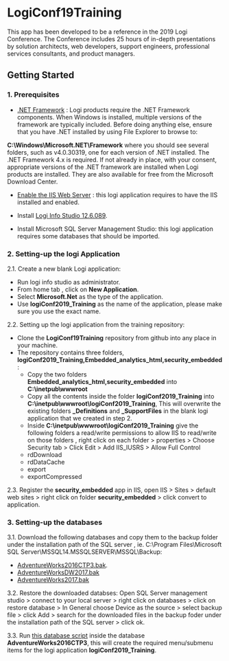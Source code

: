 # LogiConf19Training
This app has been developed to be a reference in the 2019 Logi Conference. The Conference includes 25 hours of in-depth presentations by solution architects, web developers, support engineers, professional services consultants, and product managers.

## Getting Started
### 1. Prerequisites
* [.NET Framework](https://documentation.logianalytics.com/logiinfov12/content/installing-logi-info-on-windows-10.htm) : Logi products require the .NET Framework components. When Windows is installed, multiple versions of the framework are typically included. Before doing anything else, ensure that you have .NET installed by using File Explorer to browse to:

**C:\Windows\Microsoft.NET\Framework**
where you should see several folders, such as v4.0.30319, one for each version of .NET installed. The .NET Framework 4.x is required. If not already in place, with your consent, appropriate versions of the .NET framework are installed when Logi products are installed. They are also available for free from the Microsoft Download Center.

* [Enable the IIS Web Server](https://documentation.logianalytics.com/logiinfov12/content/installing-logi-info-on-windows-10.htm) : this logi application requires to have the IIS installed and enabled.

* Install [Logi Info Studio 12.6.089](https://documentation.logianalytics.com/logiinfov12/content/installing-logi-info-on-windows-10.htm).

* Install Microsoft SQL Server Management Studio: this logi application requires some databases that should be imported.


### 2. Setting-up the logi Application
2.1. Create a new blank Logi application:

* Run logi info studio as administrator.
* From home tab , click on **New Application**.
* Select **Microsoft.Net** as the type of the application.
* Use **logiConf2019_Training** as the name of the application, please make sure you use the exact name.

2.2. Setting up the logi application from the training repository:
* Clone the **LogiConf19Training** repository from github into any place in your machine.
* The repository contains three folders, **logiConf2019_Training,Embedded_analytics_html,security_embedded**:
  * Copy the two folders **Embedded_analytics_html,security_embedded** into **C:\inetpub\wwwroot**
  * Copy all the contents inside the folder **logiConf2019_Training** into **C:\inetpub\wwwroot\logiConf2019_Training**, This will overwrite the existing folders **_Definitions** and **_SupportFiles** in the blank logi application that we created in step 2.
  * Inside **C:\inetpub\wwwroot\logiConf2019_Training** give the following folders a read/write permissions to allow IIS to read/write on those folders , right click on each folder > properties > Choose Security tab > Click Edit > Add IIS_IUSRS > Allow Full Control
   * rdDownload
   * rdDataCache
   * export
   * exportCompressed

2.3. Register the **security_embedded** app in IIS, open IIS > Sites > default web sites > right click on folder **security_embedded** > click convert to application.  

### 3. Setting-up the databases
3.1. Download the following databases and copy them to the backup folder under the installation path of the SQL server , ie. C:\Program Files\Microsoft SQL Server\MSSQL14.MSSQLSERVER\MSSQL\Backup:
* [AdventureWorks2016CTP3.bak](https://www.microsoft.com/en-us/download/details.aspx?id=49502).
* [AdventureWorksDW2017.bak](https://github.com/Microsoft/sql-server-samples/releases/download/adventureworks/AdventureWorksDW2017.bak)
* [AdventureWorks2017.bak](https://github.com/microsoft/sql-server-samples/releases)

3.2. Restore the downloaded databses:  Open SQL Server management studio > connect to your local server > right click on databases > click on restore database > In General choose Device as the source > select backup file > click Add > search for the downloaded files in the backup foder under the installation path of the SQL server > click ok.

3.3. Run [this database script](https://gist.github.com/SSukkar/ebac833504f28d27495baeda25783c49) inside the database **AdventureWorks2016CTP3**, this will create the required menu/submenu items for the logi application **logiConf2019_Training**.
